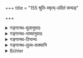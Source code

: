 +++
title = "155 श्रुति-स्मृत्य्-उदितं सम्यङ्"

+++

<details><summary>गङ्गानथ-मूलानुवादः</summary>

On the Parvas he should go to the gods, and to the righteous Brāhmaṇas, to the King for protection, and also to the superiors.—(153)


He shall salute the elders and give up his own seat to them; he shall wait upon them with joined hands; and when they depart, he shall follow behind them.—(154).


He shall, in his action, diligently attend to right conduct which is the root of Righteousness ordained in the Śruti and Smṛti.—(155)
</details>

<details><summary>गङ्गानथ-भाष्यानुवादः</summary>

\[Medhātithi bus nothing to say on these verses, 153-155.\]
</details>

<details><summary>गङ्गानथ-टिप्पन्यः</summary>

**(verse 153)**

This verse has not been commented upon by Medhātithi.

It is quoted in *Aparārka* (p. 127);—and in *Vīramitrodaya* (Āhnika, p.
149), which explains ‘*abhigacchet*’ as ‘should approach, with a view to
worshipping’; and adds that the emphasising ‘*eva*’ should be construed
alter ‘*abhigacchet*’.

**(verse 154)**

This verse is quoted in *Vīramitrodaya* (Āhnika, p. 149)

**(verse 155)**

This verse is quoted in *Madanapārijāta* (p. 12), which adds that
‘*ācāra*’ here spoken of is to be learnt from the people of the
‘Madhyadeśa’ and other countries mentioned in Discourse I.
</details>

<details><summary>गङ्गानथ-तुल्य-वाक्यानि</summary>

**(verse 153)**

*Gautama* (9.63-64).—‘For his welfare and protection he shall *go* over
to the king,—not to any one else, except the gods, elders and righteous
persons.’

*Āpastamba* (1.6.7).—‘Appearing before him, and receiving him as befits
his age, he shall offer him a seat.’

*Yājñavalkya* (1.100).—‘For the sake of his welfare and protection he
shall approach the king.’

**(verse 154)**

*Āpastamba* (1.6.7).—(See above.)

*yājñavalkya* (1.2.26).—‘Then he shall salute the elder, saying “*Here I
am*.”.’

*Mahābhārata* (Anuśāsana, 161.70).—\[The same as Manu, reading
‘*abhivādayīta*.’ for ‘*abhivādayet*,’ ‘*svayani*’ for ‘*svakam*’ and
‘*gacchantam*’ for ‘*gacchataḥ*.’\]

**(verse 155)**

*Viṣṇu* (71.90).—‘Intent on righteousness and with senses under control,
he shall have recourse to that conduct which has been ordained in the
Śruti and the Smṛti and which is followed by the good.’

*Yājñavalkya* (1.154).—‘He shall always have recourse to that conduct
which has been ordained in the Śruti and the Smṛti.’
</details>

<details><summary>Bühler</summary>

155	Let him, untired, follow the conduct of virtuous men, connected with his occupations, which has been fully declared in the revealed texts and in the sacred tradition (Smriti) and is the root of the sacred law.
</details>
